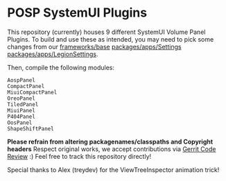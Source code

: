 # POSP SystemUI Plugins

This repository (currently) houses 9 different SystemUI Volume Panel Plugins.
To build and use these as intended, you may need to pick some changes from our [frameworks/base](https://github.com/Project-LegionOS/frameworks_base)    [packages/apps/Settings](https://github.com/Project-LegionOS/packages_apps_Settings)     [packages/apps/LegionSettings](https://github.com/Project-LegionOS/packages_apps_LegionSettings).

Then, compile the following modules:
```
AospPanel
CompactPanel
MiuiCompactPanel
OreoPanel
TiledPanel
MiuiPanel
P404Panel
OosPanel
ShapeShiftPanel
```

**Please refrain from altering packagenames/classpaths and Copyright headers**
Respect original works, we accept contributions via [Gerrit Code Review](review.potatoproject.co) :)
Feel free to track this repository directly!

Special thanks to Alex (treydev) for the ViewTreeInspector animation trick!
